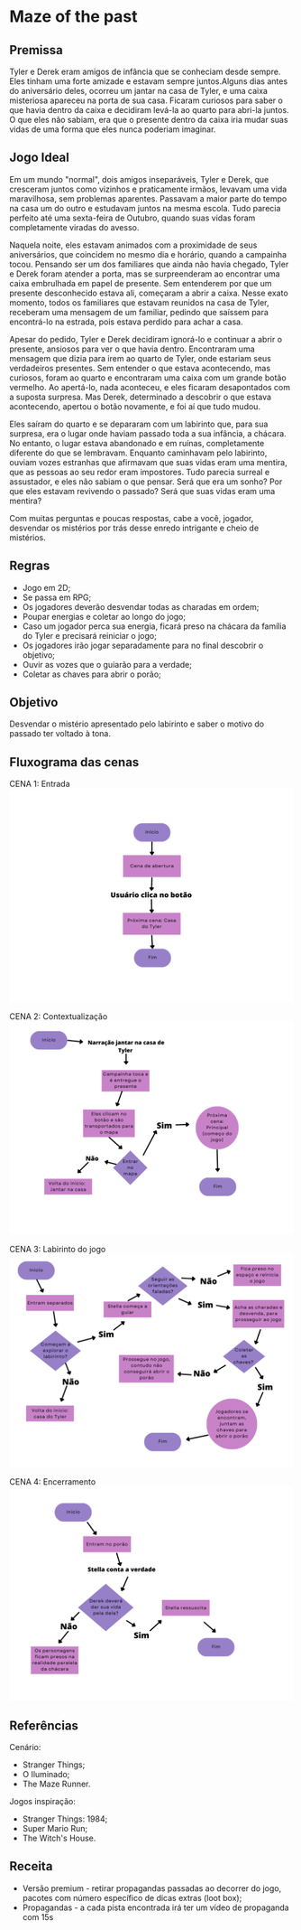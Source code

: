 # **Maze of the past** 

## Premissa

Tyler e Derek eram amigos de infância que se conheciam desde sempre. Eles tinham uma forte amizade e estavam sempre juntos.Alguns dias antes do aniversário deles, ocorreu um jantar na casa de Tyler, e uma caixa misteriosa apareceu na porta de sua casa. Ficaram curiosos para saber o que havia dentro da caixa e decidiram levá-la ao quarto para abri-la juntos. O que eles não sabiam, era que o presente dentro da caixa iria mudar suas vidas de uma forma que eles nunca poderiam imaginar.


## Jogo Ideal

Em um mundo "normal", dois amigos inseparáveis, Tyler e Derek, que cresceram juntos como vizinhos e praticamente irmãos, levavam uma vida maravilhosa, sem problemas aparentes. Passavam a maior parte do tempo na casa um do outro e estudavam juntos na mesma escola. Tudo parecia perfeito até uma sexta-feira de Outubro, quando suas vidas foram completamente viradas do avesso.

Naquela noite, eles estavam animados com a proximidade de seus aniversários, que coincidem no mesmo dia e horário, quando a campainha tocou. Pensando ser um dos familiares que ainda não havia chegado, Tyler e Derek foram atender a porta, mas se surpreenderam ao encontrar uma caixa embrulhada em papel de presente. Sem entenderem por que um presente desconhecido estava ali, começaram a abrir a caixa. Nesse exato momento, todos os familiares que estavam reunidos na casa de Tyler, receberam uma mensagem de um familiar, pedindo que saíssem para encontrá-lo na estrada, pois estava perdido para achar a casa.

Apesar do pedido, Tyler e Derek decidiram ignorá-lo e continuar a abrir o presente, ansiosos para ver o que havia dentro. Encontraram uma mensagem que dizia para irem ao quarto de Tyler, onde estariam seus verdadeiros presentes. Sem entender o que estava acontecendo, mas curiosos, foram ao quarto e encontraram uma caixa com um grande botão vermelho. Ao apertá-lo, nada aconteceu, e eles ficaram desapontados com a suposta surpresa. Mas Derek, determinado a descobrir o que estava acontecendo, apertou o botão novamente, e foi aí que tudo mudou.

Eles saíram do quarto e se depararam com um labirinto que, para sua surpresa, era o lugar onde haviam passado toda a sua infância, a chácara. No entanto, o lugar estava abandonado e em ruínas, completamente diferente do que se lembravam. Enquanto caminhavam pelo labirinto, ouviam vozes estranhas que afirmavam que suas vidas eram uma mentira, que as pessoas ao seu redor eram impostores. Tudo parecia surreal e assustador, e eles não sabiam o que pensar. Será que era um sonho? Por que eles estavam revivendo o passado? Será que suas vidas eram uma mentira? 

Com muitas perguntas e poucas respostas, cabe a você, jogador, desvendar os mistérios por trás desse enredo intrigante e cheio de mistérios.


## Regras

- Jogo em 2D;
- Se passa em RPG;
- Os jogadores deverão desvendar todas as charadas em ordem;
- Poupar energias e coletar ao longo do jogo;
- Caso um jogador perca sua energia, ficará preso na chácara da família do Tyler e precisará reiniciar o jogo;
- Os jogadores irão jogar separadamente para no final descobrir o objetivo; 
- Ouvir as vozes que o guiarão para a verdade;
- Coletar as chaves para abrir o porão;

## Objetivo

Desvendar o mistério apresentado pelo labirinto e saber o motivo do passado ter voltado à tona.

## Fluxograma das cenas 

CENA 1: Entrada 
![Entrada](cliente/assets/fluxograma/1.png)

CENA 2: Contextualização
![Contextualização](cliente/assets/fluxograma/2.png)

CENA 3: Labirinto do jogo 
![Principal](cliente/assets/fluxograma/3.png)

CENA 4: Encerramento
![Encerramento](cliente/assets/fluxograma/4.png)


## Referências

Cenário:
- Stranger Things; 
- O Iluminado;
- The Maze Runner.

Jogos inspiração: 
- Stranger Things: 1984;
- Super Mario Run;
- The Witch's House.

## Receita

- Versão premium - retirar propagandas passadas ao decorrer do jogo, pacotes com número específico de dicas extras (loot box);
- Propagandas - a cada pista encontrada irá ter um vídeo de propaganda com 15s






